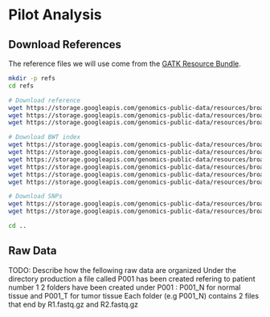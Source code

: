 # Pilot Analysis

## Download References

The reference files we will use come from the [GATK Resource Bundle](https://software.broadinstitute.org/gatk/download/bundle).


```bash
mkdir -p refs
cd refs

# Download reference
wget https://storage.googleapis.com/genomics-public-data/resources/broad/hg38/v0/Homo_sapiens_assembly38.fasta
wget https://storage.googleapis.com/genomics-public-data/resources/broad/hg38/v0/Homo_sapiens_assembly38.dict
wget https://storage.googleapis.com/genomics-public-data/resources/broad/hg38/v0/Homo_sapiens_assembly38.fasta.fai

# Download BWT index
wget https://storage.googleapis.com/genomics-public-data/resources/broad/hg38/v0/Homo_sapiens_assembly38.fasta.64.alt
wget https://storage.googleapis.com/genomics-public-data/resources/broad/hg38/v0/Homo_sapiens_assembly38.fasta.64.amb
wget https://storage.googleapis.com/genomics-public-data/resources/broad/hg38/v0/Homo_sapiens_assembly38.fasta.64.ann
wget https://storage.googleapis.com/genomics-public-data/resources/broad/hg38/v0/Homo_sapiens_assembly38.fasta.64.bwt
wget https://storage.googleapis.com/genomics-public-data/resources/broad/hg38/v0/Homo_sapiens_assembly38.fasta.64.pac
wget https://storage.googleapis.com/genomics-public-data/resources/broad/hg38/v0/Homo_sapiens_assembly38.fasta.64.sa

# Download SNPs
wget https://storage.googleapis.com/genomics-public-data/resources/broad/hg38/v0/Homo_sapiens_assembly38.dbsnp138.vcf
wget https://storage.googleapis.com/genomics-public-data/resources/broad/hg38/v0/Homo_sapiens_assembly38.dbsnp138.vcf.idx

cd ..
```

## Raw Data

TODO: Describe how the fellowing raw data are organized
Under the directory production a file called P001 has been created refering to patient number 1 
2 folders have been created under P001 : P001_N for normal tissue and P001_T for tumor tissue
Each folder (e.g P001_N) contains 2 files that end by R1.fastq.gz and R2.fastq.gz


